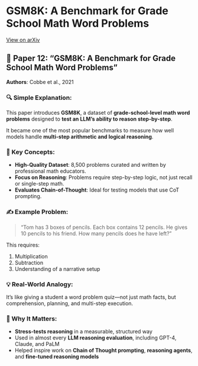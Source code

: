 # GSM8K: A Benchmark for Grade School Math Word Problems
[View on arXiv](https://arxiv.org/abs/2110.14168)

## 📄 Paper 12: “GSM8K: A Benchmark for Grade School Math Word Problems”
**Authors**: Cobbe et al., 2021

### 🔍 Simple Explanation:
This paper introduces **GSM8K**, a dataset of **grade-school-level math word problems** designed to **test an LLM’s ability to reason step-by-step**.

It became one of the most popular benchmarks to measure how well models handle **multi-step arithmetic and logical reasoning**.

### 🧠 Key Concepts:
- **High-Quality Dataset**: 8,500 problems curated and written by professional math educators.
- **Focus on Reasoning**: Problems require step-by-step logic, not just recall or single-step math.
- **Evaluates Chain-of-Thought**: Ideal for testing models that use CoT prompting.

### ✍️ Example Problem:
> “Tom has 3 boxes of pencils. Each box contains 12 pencils. He gives 10 pencils to his friend. How many pencils does he have left?”

This requires:
1. Multiplication
2. Subtraction
3. Understanding of a narrative setup

### 💡 Real-World Analogy:
It’s like giving a student a word problem quiz—not just math facts, but comprehension, planning, and multi-step execution.

### 🧩 Why It Matters:
- **Stress-tests reasoning** in a measurable, structured way  
- Used in almost every **LLM reasoning evaluation**, including GPT-4, Claude, and PaLM  
- Helped inspire work on **Chain of Thought prompting**, **reasoning agents**, and **fine-tuned reasoning models**